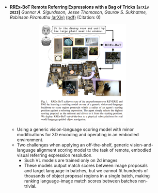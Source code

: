 - **RREx-BoT Remote Referring Expressions with a Bag of Tricks**
 **[`arXiv 2023`]** *Gunnar A. Sigurdsson, Jesse Thomason, Gaurav S. Sukhatme, Robinson Piramuthu* [(arXiv)](http://arxiv.org/abs/2301.12614) [(pdf)](./RREx-BoT%20Remote%20Referring%20Expressions%20with%20a%20Bag%20of%20Tricks.pdf) (Citation: 0)
    <p align="center">
    <img src="./../../images/remote_referring.png" width="60%">
    </p>

  - Using a generic vision-language scoring model with minor modifications for 3D encoding and operating in an embodied environment. 
  - Two challenges when applying an off-the-shelf, generic vision-and-language alignment scoring model to the task of remote, embodied visual referring expression resolution. 
    - Such VL models are trained only on 2d images
    - These models output match scores between image proposals and target language in batches, but we cannot fit hundreds of thousands of object proposal regions in a single batch, making ranking language-image match scores between batches non-trivial. 
